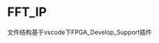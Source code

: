 <!--
 * #Author       : sterben(Duan)
 * #LastAuthor   : sterben(Duan)
 * #Date         : 2020-02-04 22:52:33
 * #lastTime     : 2020-02-04 22:53:26
 * #FilePath     : \README.md
 * #Description  : 
 -->

# FFT_IP

文件结构基于vscode下FPGA_Develop_Support插件
